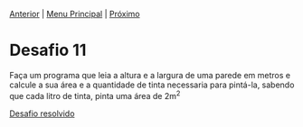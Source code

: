 [Anterior](Desafio010.md) | [Menu Principal](/README.md/) | [Próximo](desafio012.md)

# Desafio 11

Faça um programa que leia a altura e a largura de uma parede em metros e calcule a sua área e a quantidade de tinta necessaria para pintá-la, sabendo que cada litro de tinta, pinta uma área de 2m<sup>2

[Desafio resolvido](/Desafios/desafio011.py/)